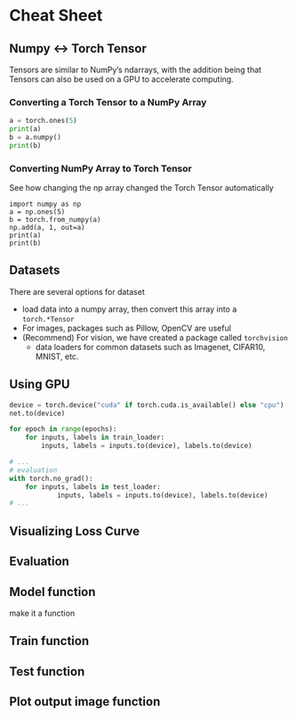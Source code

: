 # Cheat Sheet

## Numpy &lt;-&gt; Torch Tensor

Tensors are similar to NumPy’s ndarrays, with the addition being that Tensors can also be used on a GPU to accelerate computing.

### Converting a Torch Tensor to a NumPy Array

```python
a = torch.ones(5)
print(a)
b = a.numpy()
print(b)
```

### Converting NumPy Array to Torch Tensor

See how changing the np array changed the Torch Tensor automatically

```text
import numpy as np
a = np.ones(5)
b = torch.from_numpy(a)
np.add(a, 1, out=a)
print(a)
print(b)
```

## Datasets

There are several options for dataset

* load data into a numpy array, then convert this array into a `torch.*Tensor`
* For images, packages such as Pillow, OpenCV are useful
* \(Recommend\) For vision, we have created a package called `torchvision`
  * data loaders for common datasets such as Imagenet, CIFAR10, MNIST, etc.

## Using GPU

```python
device = torch.device("cuda" if torch.cuda.is_available() else "cpu")
net.to(device)

for epoch in range(epochs):
    for inputs, labels in train_loader:
        inputs, labels = inputs.to(device), labels.to(device)

# ...
# evaluation
with torch.no_grad():
    for inputs, labels in test_loader:
            inputs, labels = inputs.to(device), labels.to(device)
# ...
```

## Visualizing Loss Curve

## Evaluation

## Model function

make it a function

## Train function

## Test function

## Plot output image function

